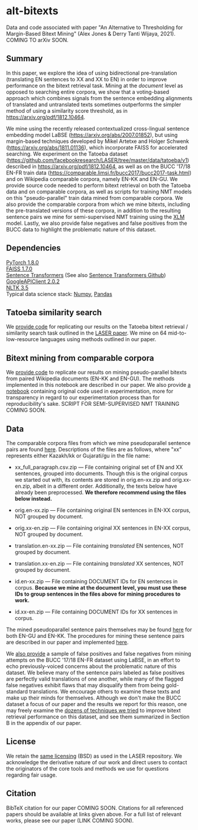 # alt-bitexts
Data and code associated with paper "An Alternative to Thresholding for Margin-Based Bitext Mining" (Alex Jones & Derry Tanti Wijaya, 2021). COMING TO arXiv SOON.

## **Summary**

In this paper, we explore the idea of using bidirectional pre-translation (translating EN sentences to XX and XX to EN) in order to improve performance on the bitext retrieval task. Mining at the *document* level as opposed to searching entire corpora, we show that a voting-based approach which combines signals from the sentence embedding alignments of translated and untranslated texts sometimes outperforms the simpler method of using a similarity score threshold, as in https://arxiv.org/pdf/1812.10464.

We mine using the recently released contextualized cross-lingual sentence embedding model LaBSE (https://arxiv.org/abs/2007.01852), but using margin-based techniques developed by Mikel Artetxe and Holger Schwenk (https://arxiv.org/abs/1811.01136), which incorporate FAISS for accelerated searching. We experiment on the Tatoeba dataset (https://github.com/facebookresearch/LASER/tree/master/data/tatoeba/v1) described in https://arxiv.org/pdf/1812.10464, as well as on the BUCC '17/18 EN-FR train data (https://comparable.limsi.fr/bucc2017/bucc2017-task.html) and on Wikipedia comparable corpora, namely EN-KK and EN-GU. We provide source code needed to perform bitext retrieval on both the Tatoeba data and on comparable corpora, as well as scripts for training NMT models on this "pseudo-parallel" train data mined from comparable corpora. We also provide the comparable corpora from which we mine bitexts, including the pre-translated versions of these corpora, in addition to the resulting sentence pairs we mine for semi-supervised NMT training using the [XLM](https://arxiv.org/abs/1901.07291) model. Lastly, we also provide false negatives and false positives from the BUCC data to highlight the problematic nature of this dataset.

## **Dependencies**

[PyTorch 1.8.0](https://pytorch.org/get-started/locally/) \
[FAISS 1.7.0](https://github.com/facebookresearch/faiss) \
[Sentence Transformers](https://www.sbert.net/docs/installation.html) (See also [Sentence Transformers Github](https://github.com/UKPLab/sentence-transformers)) \
[GoogleAPIClient 2.0.2](https://github.com/googleapis/google-api-python-client) \
[NLTK 3.5](https://www.nltk.org/install.html) \
Typical data science stack: [Numpy](https://numpy.org/install/), [Pandas](https://pandas.pydata.org/pandas-docs/stable/getting_started/install.html)

## **Tatoeba similarity search**

We [provide code](https://github.com/AlexJonesNLP/alt-bitexts/blob/main/source/retrieve_tatoeba_results.ipynb) for replicating our results on the Tatoeba bitext retrieval / similarity search task outlined in the [LASER paper](https://arxiv.org/pdf/1812.10464). We mine on 64 mid-to-low-resource languages using methods outlined in our paper.

## **Bitext mining from comparable corpora**

We [provide code](https://github.com/AlexJonesNLP/alt-bitexts/blob/main/source/retrieve_pairs_from_cc%20(2).ipynb) to replicate our results on mining pseudo-parallel bitexts from paired Wikipedia documents (EN-KK and EN-GU). The methods implemented in this notebook are described in our paper. We also provide [a notebook](https://github.com/AlexJonesNLP/alt-bitexts/blob/main/source/original_sandbox.ipynb) containing original code used in experimentation, more for transparency in regard to our experimentation process than for reproducibility's sake. SCRIPT FOR SEMI-SUPERVISED NMT TRAINING COMING SOON.

## **Data**

The comparable corpora files from which we mine pseudoparallel sentence pairs are found [here](https://github.com/AlexJonesNLP/alt-bitexts/tree/main/ComparableCorporaMaterials). Descriptions of the files are as follows, where "xx" represents either Kazakh/kk or Gujarati/gu in the file name:

* xx_full_paragraph.csv.zip — File containing original set of EN and XX sentences, grouped into documents. Though this is the original corpus we started out with, its contents are stored in orig.en-xx.zip and orig.xx-en.zip, albeit in a different order. Additionally, the texts below have already been preprocessed. **We therefore recommend using the files below instead.**

* orig.en-xx.zip — File containing original EN sentences in EN-XX corpus, NOT grouped by document.

* orig.xx-en.zip — File containing original XX sentences in EN-XX corpus, NOT grouped by document.

* translation.en-xx.zip — File containing *translated* EN sentences, NOT grouped by document.

* translation.xx-en.zip — File containing *translated* XX sentences, NOT grouped by document.

* id.en-xx.zip — File containing DOCUMENT IDs for EN sentences in corpus. **Because we mine at the document level, you must use these IDs to group sentences in the files above for mining procedures to work.**

* id.xx-en.zip — File containing DOCUMENT IDs for XX sentences in corpus.

The mined pseudoparallel sentence pairs themselves may be found [here](https://github.com/AlexJonesNLP/alt-bitexts/tree/main/MinedTrainData) for both EN-GU and EN-KK. The procedures for mining these sentence pairs are described in our paper and implemented [here](https://github.com/AlexJonesNLP/alt-bitexts/blob/main/source/retrieve_pairs_from_cc%20(2).ipynb).

We [also provide](https://github.com/AlexJonesNLP/alt-bitexts/tree/main/BUCC_EN-FR_fp_fn) a sample of false positives and false negatives from mining attempts on the BUCC '17/18 EN-FR dataset using LaBSE, in an effort to echo previously-voiced concerns about the problematic nature of this dataset. We believe many of the sentence pairs labeled as false positives are perfectly valid translations of one another, while many of the flagged false negatives exhibit flaws that may disqualify them from being gold-standard translations. We encourage others to examine these texts and make up their minds for themselves. Although we don't make the BUCC dataset a focus of our paper and the results we report for this reason, one may freely examine the [dozens of techniques we tried](https://github.com/AlexJonesNLP/alt-bitexts/blob/main/source/original_sandbox.ipynb) to improve bitext retrieval performance on this dataset, and see them summarized in Section B in the appendix of our paper.

## **License**

We retain the [same licensing](https://github.com/AlexJonesNLP/alt-bitexts/blob/main/LICENSE) (BSD) as used in the LASER repository. We acknowledge the derivative nature of our work and direct users to contact the originators of the core tools and methods we use for questions regarding fair usage.

## **Citation**

BibTeX citation for our paper COMING SOON. Citations for all referenced papers should be available at links given above. For a full list of relevant works, please see our paper (LINK COMING SOON).
